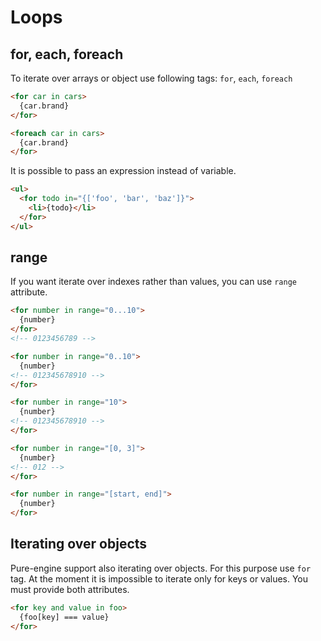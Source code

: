 # Loops

## for, each, foreach

To iterate over arrays or object use following tags: `for`, `each`, `foreach`

```html
<for car in cars>
  {car.brand}
</for>
```

```html
<foreach car in cars>
  {car.brand}
</for>
```

It is possible to pass an expression instead of variable.

```html
<ul>
  <for todo in="{['foo', 'bar', 'baz']}">
    <li>{todo}</li>
  </for>
</ul>
```

## range

If you want iterate over indexes rather than values, you can use `range` attribute.

```html
<for number in range="0...10">
  {number}
</for>
<!-- 0123456789 -->
```

```html
<for number in range="0..10">
  {number}
<!-- 012345678910 -->
</for>
```

```html
<for number in range="10">
  {number}
<!-- 012345678910 -->
</for>
```

```html
<for number in range="[0, 3]">
  {number}
<!-- 012 -->
</for>
```

```html
<for number in range="[start, end]">
  {number}
</for>
```

## Iterating over objects

Pure-engine support also iterating over objects. For this purpose use `for` tag.
At the moment it is impossible to iterate only for keys or values. You must provide both attributes.

```html
<for key and value in foo>
  {foo[key] === value}
</for>
```